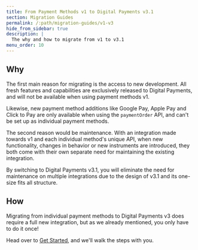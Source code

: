 ```yaml
---
title: From Payment Methods v1 to Digital Payments v3.1
section: Migration Guides
permalink: /:path/migration-guides/v1-v3
hide_from_sidebar: true
description: |
  The why and how to migrate from v1 to v3.1
menu_order: 10
---
```


## Why

The first main reason for migrating is the access to new development. All fresh
features and capabilities are exclusively released to Digital Payments, and will
not be available when using payment methods v1.

Likewise, new payment method additions like Google Pay, Apple Pay and Click to
Pay are only available when using the `paymentOrder` API, and can't be set up as
individual payment methods.

The second reason would be maintenance. With an integration made towards v1 and
each individual method's unique API, when new functionality, changes in behavior
or new instruments are introduced, they both come with their own separate need
for maintaining the existing integration.

By switching to Digital Payments v3.1, you will eliminate the need for
maintenance on multiple integrations due to the design of v3.1 and its one-size
fits all structure.

## How

Migrating from individual payment methods to Digital Payments v3 does require a
full new integration, but as we already mentioned, you only have to do it once!

Head over to [Get Started][get-started], and we'll walk the steps with you.

[get-started]: /checkout-v3/get-started/
